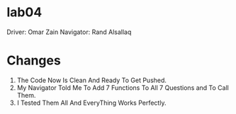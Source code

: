 # lab04

Driver: Omar Zain
Navigator: Rand Alsallaq

# Changes
1. The Code Now Is Clean And Ready To Get Pushed.
2. My Navigator Told Me To Add 7 Functions To All 7 Questions and To Call Them.
3. I Tested Them All And EveryThing Works Perfectly.